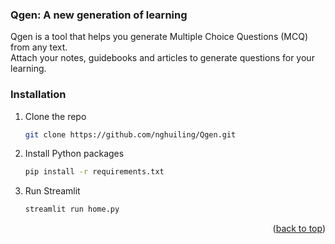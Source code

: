 ### Qgen: A new generation of learning

Qgen is a tool that helps you generate Multiple Choice Questions (MCQ) from any text.<br>
Attach your notes, guidebooks and articles to generate questions for your learning.



### Installation

1. Clone the repo
   ```sh
   git clone https://github.com/nghuiling/Qgen.git
   ```
3. Install Python packages
   ```sh
   pip install -r requirements.txt
   ```
4. Run Streamlit 
   ```sh
   streamlit run home.py
   ```

<p align="right">(<a href="#readme-top">back to top</a>)</p>
